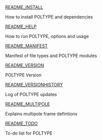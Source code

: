 [README_INSTALL](README_INSTALL.MD)

How to install POLTYPE and dependencies

[README_HELP](README_HELP.MD)

How to run POLTYPE, options and usage

[README_MANIFEST](README_MANIFEST.MD)

Manifest of file types and POLTYPE modules

[README_VERSION](README_VERSION.MD)

POLTYPE Version

[README_VERSIONHISTORY](README_VERSIONHISTORY.MD)

Log of POLTYPE updates

[README_MULTIPOLE](README_MULTIPOLE.MD)

Explains multipole frame defintions

[README_TODO](README_TODO.MD)

To-do list for POLTYPE
